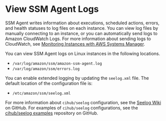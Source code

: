 # View SSM Agent Logs<a name="sysman-agent-logs"></a>

SSM Agent writes information about executions, scheduled actions, errors, and health statuses to log files on each instance\. You can view log files by manually connecting to an instance, or you can automatically send logs to Amazon CloudWatch Logs\. For more information about sending logs to CloudWatch, see [Monitoring Instances with AWS Systems Manager](monitoring.md)\.

You can view SSM Agent logs on Linux instances in the following locations\.
+ `/var/log/amazon/ssm/amazon-ssm-agent.log`
+ `/var/log/amazon/ssm/errors.log`

You can enable extended logging by updating the `seelog.xml` file\. The default location of the configuration file is: 
+ `/etc/amazon/ssm/seelog.xml`

For more information about `cihub/seelog` configuration, see the [Seelog Wiki](https://github.com/cihub/seelog/wiki) on GitHub\. For examples of `cihub/seelog` configurations, see the [cihub/seelog examples](https://github.com/cihub/seelog-examples) repository on GitHub\. 